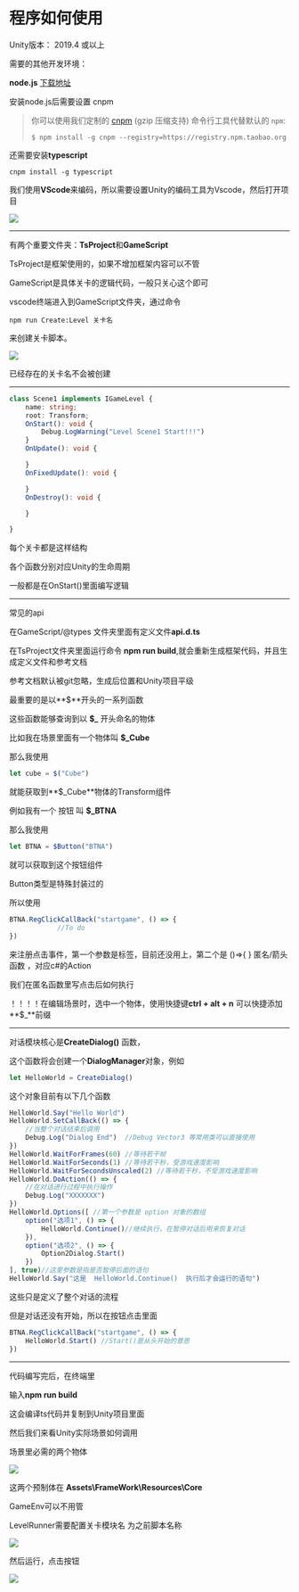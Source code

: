 # 程序如何使用

Unity版本： 2019.4 或以上


需要的其他开发环境：

**node.js** [下载地址](http://nodejs.cn/download/)

安装node.js后需要设置  cnpm  

> 你可以使用我们定制的 [cnpm](https://github.com/cnpm/cnpm) (gzip 压缩支持) 命令行工具代替默认的 `npm`:
>
> ```
> $ npm install -g cnpm --registry=https://registry.npm.taobao.org
> ```

还需要安装**typescript**

```
cnpm install -g typescript
```

我们使用**VScode**来编码，所以需要设置Unity的编码工具为Vscode，然后打开项目

![](./Guide/open.png)



---

有两个重要文件夹：**TsProject**和**GameScript**

TsProject是框架使用的，如果不增加框架内容可以不管

GameScript是具体关卡的逻辑代码，一般只关心这个即可



vscode终端进入到GameScript文件夹，通过命令

```shell
npm run Create:Level 关卡名
```

来创建关卡脚本。

![](./Guide/newlevel.png)

已经存在的关卡名不会被创建

---

```typescript
class Scene1 implements IGameLevel {
    name: string;
    root: Transform;
    OnStart(): void {
        Debug.LogWarning("Level Scene1 Start!!!")
    }
    OnUpdate(): void {

    }
    OnFixedUpdate(): void {

    }
    OnDestroy(): void {

    }

}
```

每个关卡都是这样结构

各个函数分别对应Unity的生命周期

一般都是在OnStart()里面编写逻辑

---

常见的api

在GameScript/@types 文件夹里面有定义文件**api.d.ts**

在TsProject文件夹里面运行命令  **npm run build**,就会重新生成框架代码，并且生成定义文件和参考文档

参考文档默认被git忽略，生成后位置和Unity项目平级

最重要的是以**$**开头的一系列函数

这些函数能够查询到以   **$_**   开头命名的物体

比如我在场景里面有一个物体叫  **$_Cube**

那么我使用 

```typescript
let cube = $("Cube")  
```

就能获取到**$_Cube**物体的Transform组件

例如我有一个 按钮 叫 **$_BTNA**

那么我使用

```typescript
let BTNA = $Button("BTNA")  
```

就可以获取到这个按钮组件

Button类型是特殊封装过的

所以使用

```typescript
BTNA.RegClickCallBack("startgame", () => {
            //To do
})
```

来注册点击事件，第一个参数是标签，目前还没用上，第二个是  ()=>{ } 匿名/箭头函数 ，对应c#的Action

我们在匿名函数里写点击后如何执行



！！！！在编辑场景时，选中一个物体，使用快捷键**ctrl + alt + n**  可以快捷添加**$_**前缀

---

对话模块核心是**CreateDialog()** 函数，

这个函数将会创建一个**DialogManager**对象，例如

```typescript
let HelloWorld = CreateDialog()
```

这个对象目前有以下几个函数

```typescript
HelloWorld.Say("Hello World")
HelloWorld.SetCallBack(() => {
    //当整个对话结束后调用
    Debug.Log("Dialog End")  //Debug Vector3 等常用类可以直接使用
})
HelloWorld.WaitForFrames(60) //等待若干帧
HelloWorld.WaitForSeconds(1) //等待若干秒，受游戏速度影响
HelloWorld.WaitForSecondsUnscaled(2) //等待若干秒，不受游戏速度影响
HelloWorld.DoAction(() => {
    //在对话进行过程中执行操作
    Debug.Log("XXXXXXX")
})
HelloWorld.Options([ //第一个参数是 option 对象的数组
    option("选项1", () => {
        HelloWorld.Continue()//继续执行，在暂停对话后用来恢复对话
    }),
    option("选项2", () => {
        Option2Dialog.Start()
    })
], true)//这里参数是指是否暂停后面的语句
HelloWorld.Say("这是  HelloWorld.Continue()  执行后才会运行的语句")
```

这些只是定义了整个对话的流程

但是对话还没有开始，所以在按钮点击里面

```typescript
BTNA.RegClickCallBack("startgame", () => {
    HelloWorld.Start() //Start()是从头开始的意思
})
```

---

代码编写完后，在终端里

输入**npm run build**

这会编译ts代码并复制到Unity项目里面

然后我们来看Unity实际场景如何调用

场景里必需的两个物体

![](./Guide/basic.png)

这两个预制体在 **Assets\FrameWork\Resources\Core**

GameEnv可以不用管

LevelRunner需要配置关卡模块名 为之前脚本名称

![](./Guide/levelconfig.png)

然后运行，点击按钮

![](./Guide/hello.png)

